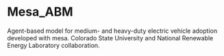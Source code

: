 # Mesa_ABM
Agent-based model for medium- and heavy-duty electric vehicle adoption developed with mesa. Colorado State University and National Renewable Energy Laboratory collaboration.  
